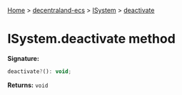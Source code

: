 [Home](./index) &gt; [decentraland-ecs](./decentraland-ecs.md) &gt; [ISystem](./decentraland-ecs.isystem.md) &gt; [deactivate](./decentraland-ecs.isystem.deactivate.md)

# ISystem.deactivate method


**Signature:**
```javascript
deactivate?(): void;
```
**Returns:** `void`

